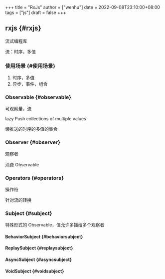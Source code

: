 +++
title = "RxJs"
author = ["wenhu"]
date = 2022-09-08T23:10:00+08:00
tags = ["js"]
draft = false
+++

## rxjs {#rxjs}

流式编程库

流：时序，多值


### 使用场景 {#使用场景}

1.  时序，多值
2.  异步，事件，组合


### Observable {#observable}

可观察量，流

lazy Push collections of multiple values

懒推送的时序的多值的集合


### Observer {#observer}

观察者

消费 Observable


### Operators {#operators}

操作符

针对流的转换


### Subject {#subject}

特殊形式的 Observable，值允许多播给多个观察者


#### BehaviorSubject {#behaviorsubject}


#### ReplaySubject {#replaysubject}


#### AsyncSubject {#asyncsubject}


#### VoidSubject {#voidsubject}
